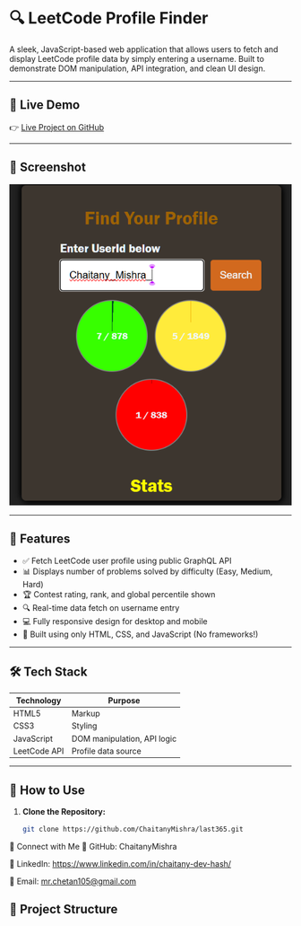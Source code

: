 # 🔍 LeetCode Profile Finder

A sleek, JavaScript-based web application that allows users to fetch and display LeetCode profile data by simply entering a username. Built to demonstrate DOM manipulation, API integration, and clean UI design.

---

## 🚀 Live Demo

👉 [Live Project on GitHub](https://github.com/ChaitanyMishra/last365/tree/main/LeetCode-Profile-Finder)

---

## 📸 Screenshot

![App Screenshot](screenshot.png)

---

## 🧠 Features

- ✅ Fetch LeetCode user profile using public GraphQL API
- 📊 Displays number of problems solved by difficulty (Easy, Medium, Hard)
- 🏆 Contest rating, rank, and global percentile shown
- 🔍 Real-time data fetch on username entry
- 💻 Fully responsive design for desktop and mobile
- 🎯 Built using only HTML, CSS, and JavaScript (No frameworks!)

---

## 🛠️ Tech Stack

| Technology   | Purpose                        |
|--------------|--------------------------------|
| HTML5        | Markup                         |
| CSS3         | Styling                        |
| JavaScript   | DOM manipulation, API logic    |
| LeetCode API | Profile data source            |

---


## 🧪 How to Use

1. **Clone the Repository:**

   ```bash
   git clone https://github.com/ChaitanyMishra/last365.git

🤝 Connect with Me
🔗 GitHub: ChaitanyMishra

💼 LinkedIn: https://www.linkedin.com/in/chaitany-dev-hash/

📧 Email: mr.chetan105@gmail.com


## 📁 Project Structure

